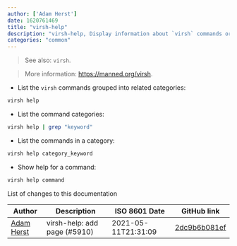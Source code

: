```yaml
---
author: ['Adam Herst']
date: 1620761469
title: "virsh-help"
description: "virsh-help, Display information about `virsh` commands or command groups."
categories: "common"
---
```

> See also: `virsh`.

> More information: <https://manned.org/virsh>.

- List the `virsh` commands grouped into related categories:

```bash
virsh help
```

- List the command categories:

```bash
virsh help | grep "keyword"
```

- List the commands in a category:

```bash
virsh help category_keyword
```

- Show help for a command:

```bash
virsh help command
```
List of changes to this documentation


Author | Description | ISO 8601 Date | GitHub link
------|-----|-----|-----
[Adam Herst](mailto:adamherst@adamherst.com) | virsh-help: add page (#5910) | 2021-05-11T21:31:09 | [2dc9b6b081ef](https://github.com/tldr-pages/tldr/commit/2dc9b6b081efd3f3b2987b5c7b0bc17ab78871b3)

